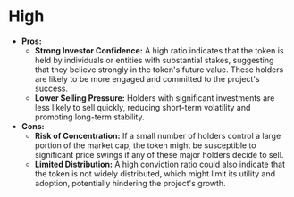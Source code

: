 # High

* **Pros:**
  * **Strong Investor Confidence:** A high ratio indicates that the token is held by individuals or entities with substantial stakes, suggesting that they believe strongly in the token's future value. These holders are likely to be more engaged and committed to the project's success.
  * **Lower Selling Pressure:** Holders with significant investments are less likely to sell quickly, reducing short-term volatility and promoting long-term stability.
* **Cons:**
  * **Risk of Concentration:** If a small number of holders control a large portion of the market cap, the token might be susceptible to significant price swings if any of these major holders decide to sell.
  * **Limited Distribution:** A high conviction ratio could also indicate that the token is not widely distributed, which might limit its utility and adoption, potentially hindering the project's growth.
